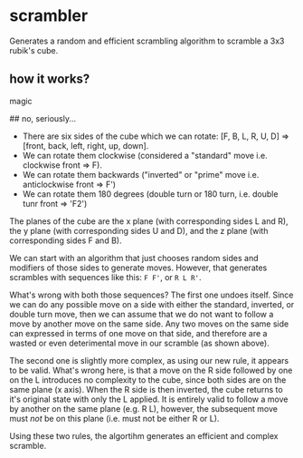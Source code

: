 # scrambler

Generates a random and efficient scrambling algorithm to scramble a 3x3 rubik's cube.

## how it works?

magic

## no, seriously...

 - There are six sides of the cube which we can rotate: [F, B, L, R, U, D] => [front, back, left, right, up, down].
 - We can rotate them clockwise (considered a "standard" move i.e. clockwise front => F).
 - We can rotate them backwards ("inverted" or "prime" move i.e. anticlockwise front => F')
 - We can rotate them 180 degrees (double turn or 180 turn, i.e. double tunr front => 'F2')

The planes of the cube are the x plane (with corresponding sides L and R), the y plane (with corresponding sides U and D), and the z plane (with corresponding sides F and B).

We can start with an algorithm that just chooses random sides and modifiers of those sides to generate moves. However, that generates scrambles with sequences like this: `F F'`, or `R L R'`.

What's wrong with both those sequences? The first one undoes itself. Since we can do any possible move on a side with either the standard, inverted, or double turn move, then we can assume that we do not want to follow a move by another move on the same side. Any two moves on the same side can expressed in terms of one move on that side, and therefore are a wasted or even deterimental move in our scramble (as shown above).

The second one is slightly more complex, as using our new rule, it appears to be valid. What's wrong here, is that a move on the R side followed by one on the L introduces no complexity to the cube, since both sides are on the same plane (x axis). When the R side is then inverted, the cube returns to it's original state with only the L applied. It is entirely valid to follow a move by another on the same plane (e.g. R L), however, the subsequent move must *not* be on this plane (i.e. must not be either R or L).

Using these two rules, the algortihm generates an efficient and complex scramble. 